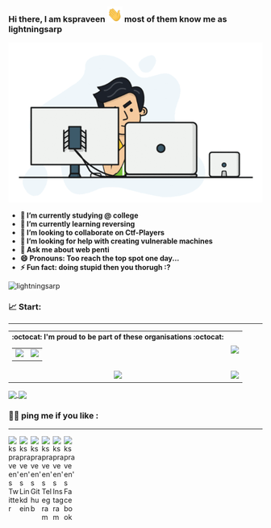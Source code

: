 ### Hi there, I am kspraveen <img src="https://raw.githubusercontent.com/lightningsarp/lightningsarp/main/iteams/Hi.gif" height="30" width="30" /> most of them know me as lightningsarp 

![image](/iteams/programer.gif)

- **🔭 I’m currently studying @ college**
- **🌱 I’m currently learning reversing**
- **👯 I’m looking to collaborate on Ctf-Players**
- **🤔 I’m looking for help with creating vulnerable machines**
- **💬 Ask me about web penti**
- **😄 Pronouns: Too reach the top spot one day...**
- **⚡ Fun fact: doing stupid then you thorugh :?**

<p align="left"> <img src="https://komarev.com/ghpvc/?username=lightningsarp&label=Views&color=blue&style=plastic" alt="lightningsarp" /> </p>

### 📈 Start:
***

<table align="center" width="100%">
  <tr>
    <td align="center">
      <strong> :octocat: I'm proud to be part of these organisations :octocat: </strong><br>
      <table>
        <tr>
          <td align="center">
            <a href="https://github.com/Kitncdrc">
              <img src="https://avatars.githubusercontent.com/u/75631289?s=400&u=7692d18f92cd5cad23910d81c5edb94bb8bacbd5&v=4" />
            </a>
          </td>
          <td align="center">
            <a href="https://github.com/EddieHubCommunity">
              <img src="https://avatars3.githubusercontent.com/u/66388388?s=150&v=4" />
            </a>
          </td>
        </tr>
      </table>
    </td>
    <td align="center">
      <img width="120%" src="https://github-readme-stats.vercel.app/api?username=lightningsarp&count_private=true&theme=radical&show_icons=true" />
    </td>
  </tr>
  <tr>
          <td align="center">
            <img src="https://github-readme-stats.vercel.app/api/top-langs/?username=lightningsarp&layout=compact&title_color=007bff&text_color=e7e7e7&icon_color=007bff&bg_color=171c28">
          </td>
    <td align="center">
      <img src="https://github-readme-streak-stats.herokuapp.com?user=lightningsarp&theme=dark&hide_border=true&background=120303">
<!--       [![GitHub Streak](https://github-readme-streak-stats.herokuapp.com?user=lightningsarp&theme=dark&hide_border=true&background=120303)](https://git.io/streak-stats) -->
    </td>
  </tr>
</table>

<a href="https://github.com/lightningsarp/lightningsarp.github.io">
  <img align="center" src="https://github-readme-stats.vercel.app/api/pin/?username=lightningsarp&repo=lightningsarp.github.io&theme=radical&show_icons=true" />
</a>
<a href="https://github.com/lightningsarp/Ctf-Players">
 <img align="center" src="https://github-readme-stats.vercel.app/api/pin/?username=lightningsarp&repo=Ctf-Players&theme=radical&show_icons=true" />
</a>

### 👨‍🎓 ping me if you like :
***

<a href="https://twitter.com/lightningsarp">
  <img align="left" alt="kspraveen's Twitter" width="22px" src="https://cdn.jsdelivr.net/npm/simple-icons@v3/icons/twitter.svg" />
</a>
<a href="https://linkedin.com/in/kspraveen20/">
  <img align="left" alt="kspraveen's Linkdein" width="22px" src="https://cdn.jsdelivr.net/npm/simple-icons@v3/icons/linkedin.svg" />
</a>
<a href="https://github.com/lightningsarp">
  <img align="left" alt="kspraveen's Github" width="22px" src="https://cdn.jsdelivr.net/npm/simple-icons@v3/icons/github.svg" />
</a>
<a href="https://t.me/lightningsarp">
  <img align="left" alt="kspraveen's Telegram" width="22px" src="https://cdn.jsdelivr.net/npm/simple-icons@v3/icons/telegram.svg" />
</a>
<a href="https://instagram.com/kspraveen20">
  <img align="left" alt="kspraveen's Instagram" width="22px" src="https://cdn.jsdelivr.net/npm/simple-icons@v3/icons/instagram.svg" />
</a>
<a href="https://www.facebook.com/lightningsarp/">
  <img align="left" alt="kspraveen's Facebook" width="22px" src="https://cdn.jsdelivr.net/npm/simple-icons@v3/icons/facebook.svg" />
</a>
<br>
<br>

